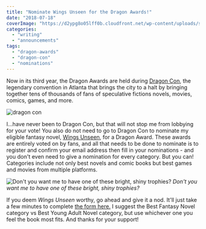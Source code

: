 ```yaml
---
title: "Nominate Wings Unseen for the Dragon Awards!"
date: "2018-07-18"
coverImage: "https://d2ypg8o05lff0b.cloudfront.net/wp-content/uploads/sites/3/2018/07/dragon-con.png"
categories:
  - "writing"
  - "announcements"
tags:
  - "dragon-awards"
  - "dragon-con"
  - "nominations"
---
```


Now in its third year, the Dragon Awards are held during [Dragon Con](http://dragoncon.org/), the legendary convention in Atlanta that brings the city to a halt by bringing together tens of thousands of fans of speculative fictions novels, movies, comics, games, and more.

![dragon con](https://d2ypg8o05lff0b.cloudfront.net/wp-content/uploads/sites/3/2018/07/dragon-con.png)

I...have never been to Dragon Con, but that will not stop me from lobbying for your vote! You also do not need to go to Dragon Con to nominate my eligible fantasy novel, [Wings Unseen](/creative-works/wings-unseen/), for a Dragon Award. These awards are entirely voted on by fans, and all that needs to be done to nominate is to register and confirm your email address then fill in your nominations - and you don't even need to give a nomination for every category. But you can! Categories include not only best novels and comic books but best games and movies from multiple platforms.

![Don't you want me to have one of these bright, shiny trophies?](https://d2ypg8o05lff0b.cloudfront.net/wp-content/uploads/sites/3/2018/07/Dragon_Award-221x300.jpg) *Don't you want me to have one of these bright, shiny trophies?*

If you deem _Wings Unseen_ worthy, go ahead and give it a nod. It'll just take a few minutes to complete [the form here.](https://buff.ly/2LYr2oQ) I suggest the Best Fantasy Novel category vs Best Young Adult Novel category, but use whichever one you feel the book most fits. And thanks for your support!
